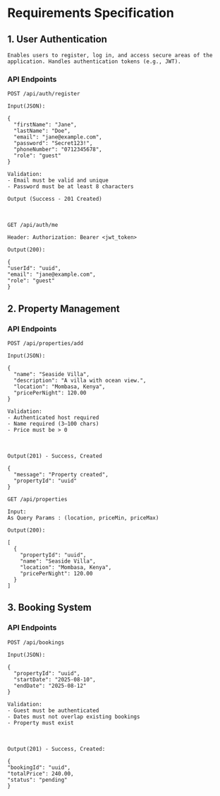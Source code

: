 # Requirements Specification
## 1. User Authentication
    Enables users to register, log in, and access secure areas of the application. Handles authentication tokens (e.g., JWT).
### API Endpoints
    POST /api/auth/register

    Input(JSON):
``` 
{
  "firstName": "Jane",
  "lastName": "Doe",
  "email": "jane@example.com",
  "password": "Secret123!",
  "phoneNumber": "0712345678",
  "role": "guest"
}
```
    Validation:
    - Email must be valid and unique
    - Password must be at least 8 characters

    Output (Success - 201 Created)
<br />

    GET /api/auth/me

``` Header: Authorization: Bearer <jwt_token> ```

    Output(200):
``` 
{
"userId": "uuid",
"email": "jane@example.com",
"role": "guest"
}
```

## 2. Property Management
### API Endpoints
    POST /api/properties/add

    Input(JSON):
```
{
  "name": "Seaside Villa",
  "description": "A villa with ocean view.",
  "location": "Mombasa, Kenya",
  "pricePerNight": 120.00
}
```
    Validation:
    - Authenticated host required
    - Name required (3–100 chars)
    - Price must be > 0
<br/>

    Output(201) - Success, Created
```
{
  "message": "Property created",
  "propertyId": "uuid"
}
```

    GET /api/properties

    Input:
    As Query Params : (location, priceMin, priceMax)

    Output(200):

```
[
  {
    "propertyId": "uuid",
    "name": "Seaside Villa",
    "location": "Mombasa, Kenya",
    "pricePerNight": 120.00
  }
]
```

## 3. Booking System
### API Endpoints
    POST /api/bookings

    Input(JSON):
```
{
  "propertyId": "uuid",
  "startDate": "2025-08-10",
  "endDate": "2025-08-12"
}
```
    Validation:
    - Guest must be authenticated
    - Dates must not overlap existing bookings
    - Property must exist
<br/>

    Output(201) - Success, Created:
```
{
"bookingId": "uuid",
"totalPrice": 240.00,
"status": "pending"
}
```
